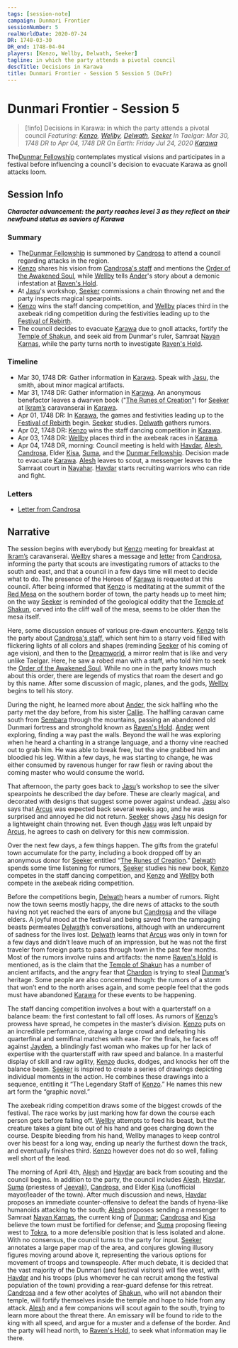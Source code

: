 ```yaml
---
tags: [session-note]
campaign: Dunmari Frontier
sessionNumber: 5
realWorldDate: 2020-07-24
DR: 1748-03-30
DR_end: 1748-04-04
players: [Kenzo, Wellby, Delwath, Seeker]
tagline: in which the party attends a pivotal council
descTitle: Decisions in Karawa
title: Dunmari Frontier - Session 5 Session 5 (DuFr)
---
```

# Dunmari Frontier - Session 5

>[!info] Decisions in Karawa: in which the party attends a pivotal council
> *Featuring: [Kenzo](<../../../people/pcs/dunmar-fellowship/kenzo.md>), [Wellby](<../../../people/pcs/dunmar-fellowship/wellby.md>), [Delwath](<../../../people/pcs/dunmar-fellowship/delwath.md>), [Seeker](<../../../people/pcs/dunmar-fellowship/seeker.md>)*
> *In Taelgar: Mar 30, 1748 DR to Apr 04, 1748 DR*
> *On Earth: Friday Jul 24, 2020*
> *[Karawa](<../../../gazetteer/greater-dunmar/realms/dunmar/eastern-dunmar/karawa.md>)*

The[Dunmar Fellowship](<../../../people/pcs/dunmar-fellowship/dunmar-fellowship.md>) contemplates mystical visions and participates in a festival before influencing a council's decision to evacuate Karawa as gnoll attacks loom.

## Session Info

***Character advancement: the party reaches level 3 as they reflect on their newfound status as saviors of Karawa***
### Summary
- The[Dunmar Fellowship](<../../../people/pcs/dunmar-fellowship/dunmar-fellowship.md>) is summoned by [Candrosa](<../../../people/dunmari/candrosa.md>) to attend a council regarding attacks in the region.
- [Kenzo](<../../../people/pcs/dunmar-fellowship/kenzo.md>) shares his vision from [Candrosa's staff](<../../../things/artifacts-of-power/dreamweaver-staff.md>) and mentions the [Order of the Awakened Soul](<../../../groups/dunmari-mystery-cults/order-of-the-awakened-soul.md>), while [Wellby](<../../../people/pcs/dunmar-fellowship/wellby.md>) tells [Ander](<../../../people/pcs/mawar-confederacy/ander.md>)'s story about a demonic infestation at [Raven's Hold](<../../../gazetteer/greater-dunmar/dunmari-basin/raven-s-hold.md>).
- At [Jasu](<../../../people/dunmari/jasu.md>)'s workshop, [Seeker](<../../../people/pcs/dunmar-fellowship/seeker.md>) commissions a chain throwing net and the party inspects magical spearpoints.
- [Kenzo](<../../../people/pcs/dunmar-fellowship/kenzo.md>) wins the staff dancing competition, and [Wellby](<../../../people/pcs/dunmar-fellowship/wellby.md>) places third in the axebeak riding competition during the festivities leading up to the [Festival of Rebirth](<../../../time/holidays-and-festivals/dunmari-festivals/festival-of-rebirth.md>).
- The council decides to evacuate [Karawa](<../../../gazetteer/greater-dunmar/realms/dunmar/eastern-dunmar/karawa.md>) due to gnoll attacks, fortify the [Temple of Shakun](<../../../gazetteer/greater-dunmar/realms/dunmar/eastern-dunmar/temple-of-shakun.md>), and seek aid from Dunmar's ruler, Samraat [Nayan Karnas](<../../../people/dunmari/nayan-karnas.md>), while the party turns north to investigate [Raven's Hold](<../../../gazetteer/greater-dunmar/dunmari-basin/raven-s-hold.md>).

### Timeline
- Mar 30, 1748 DR: Gather information in [Karawa](<../../../gazetteer/greater-dunmar/realms/dunmar/eastern-dunmar/karawa.md>). Speak with [Jasu](<../../../people/dunmari/jasu.md>), the smith, about minor magical artifacts.
- Mar 31, 1748 DR: Gather information in [Karawa](<../../../gazetteer/greater-dunmar/realms/dunmar/eastern-dunmar/karawa.md>). An anonymous benefactor leaves a dwarven book ("[The Runes of Creation](<../../../things/books/the-runes-of-creation.md>)") for [Seeker](<../../../people/pcs/dunmar-fellowship/seeker.md>) at [Ikram’s](<../../../gazetteer/greater-dunmar/realms/dunmar/eastern-dunmar/ikrams.md>) caravanserai in [Karawa](<../../../gazetteer/greater-dunmar/realms/dunmar/eastern-dunmar/karawa.md>).
- Apr 01, 1748 DR: In [Karawa](<../../../gazetteer/greater-dunmar/realms/dunmar/eastern-dunmar/karawa.md>), the games and festivities leading up to the [Festival of Rebirth](<../../../time/holidays-and-festivals/dunmari-festivals/festival-of-rebirth.md>) begin. [Seeker](<../../../people/pcs/dunmar-fellowship/seeker.md>) studies. [Delwath](<../../../people/pcs/dunmar-fellowship/delwath.md>) gathers rumors.
- Apr 02, 1748 DR: [Kenzo](<../../../people/pcs/dunmar-fellowship/kenzo.md>) wins the staff dancing competition in [Karawa](<../../../gazetteer/greater-dunmar/realms/dunmar/eastern-dunmar/karawa.md>). 
- Apr 03, 1748 DR: [Wellby](<../../../people/pcs/dunmar-fellowship/wellby.md>) places third in the axebeak races in [Karawa](<../../../gazetteer/greater-dunmar/realms/dunmar/eastern-dunmar/karawa.md>).
- Apr 04, 1748 DR, morning: Council meeting is held with [Havdar](<../../../people/dunmari/havdar.md>), [Alesh](<../../../people/dunmari/alesh.md>), [Candrosa](<../../../people/dunmari/candrosa.md>), Elder [Kisa](<../../../people/dunmari/kisa.md>), [Suma](<../../../people/dunmari/suma.md>), and the [Dunmar Fellowship](<../../../people/pcs/dunmar-fellowship/dunmar-fellowship.md>). Decision made to evacuate [Karawa](<../../../gazetteer/greater-dunmar/realms/dunmar/eastern-dunmar/karawa.md>). [Alesh](<../../../people/dunmari/alesh.md>) leaves to scout, a messenger leaves to the Samraat court in [Nayahar](<../../../gazetteer/greater-dunmar/realms/dunmar/western-dunmar/nayahar.md>). [Havdar](<../../../people/dunmari/havdar.md>) starts recruiting warriors who can ride and fight.

### Letters
- [Letter from Candrosa](<../letters-and-notes/letter-from-candrosa.md>)

## Narrative
The session begins with everybody but [Kenzo](<../../../people/pcs/dunmar-fellowship/kenzo.md>) meeting for breakfast at [Ikram’s](<../../../gazetteer/greater-dunmar/realms/dunmar/eastern-dunmar/ikrams.md>) caravanserai. [Wellby](<../../../people/pcs/dunmar-fellowship/wellby.md>) shares a message and [letter](<../letters-and-notes/letter-from-candrosa.md>) from [Candrosa](<../../../people/dunmari/candrosa.md>), informing the party that scouts are investigating rumors of attacks to the south and east, and that a council in a few days time will meet to decide what to do. The presence of the Heroes of [Karawa](<../../../gazetteer/greater-dunmar/realms/dunmar/eastern-dunmar/karawa.md>) is requested at this council. After being informed that [Kenzo](<../../../people/pcs/dunmar-fellowship/kenzo.md>) is meditating at the summit of the [Red Mesa](<../../../gazetteer/greater-dunmar/realms/dunmar/eastern-dunmar/red-mesa.md>) on the southern border of town, the party heads up to meet him; on the way [Seeker](<../../../people/pcs/dunmar-fellowship/seeker.md>) is reminded of the geological oddity that the [Temple of Shakun](<../../../gazetteer/greater-dunmar/realms/dunmar/eastern-dunmar/temple-of-shakun.md>), carved into the cliff wall of the mesa, seems to be older than the mesa itself. 

Here, some discussion ensues of various pre-dawn encounters. [Kenzo](<../../../people/pcs/dunmar-fellowship/kenzo.md>) tells the party about [Candrosa's staff](<../../../things/artifacts-of-power/dreamweaver-staff.md>), which sent him to a starry void filled with flickering lights of all colors and shapes (reminding [Seeker](<../../../people/pcs/dunmar-fellowship/seeker.md>) of his coming of age vision), and then to the [Dreamworld](<../../../cosmology/multiverse/spiritual-realms/proximate-realms/dreamworld.md>), a mirror realm that is like and very unlike Taelgar. Here, he saw a robed man with a staff, who told him to seek the [Order of the Awakened Soul](<../../../groups/dunmari-mystery-cults/order-of-the-awakened-soul.md>). While no one in the party knows much about this order, there are legends of mystics that roam the desert and go by this name. After some discussion of magic, planes, and the gods, [Wellby](<../../../people/pcs/dunmar-fellowship/wellby.md>) begins to tell his story.

During the night, he learned more about [Ander](<../../../people/halflings/ander-charmheart.md>), the sick halfling who the party met the day before, from his sister [Callie](<../../../people/halflings/callie-charmheart.md>). The halfling caravan came south from [Sembara](<../../../gazetteer/greater-sembara/sembara/sembara.md>) through the mountains, passing an abandoned old Dunmari fortress and stronghold known as [Raven's Hold](<../../../gazetteer/greater-dunmar/dunmari-basin/raven-s-hold.md>). [Ander](<../../../people/halflings/ander-charmheart.md>) went exploring, finding a way past the walls. Beyond the wall he was exploring when he heard a chanting in a strange language, and a thorny vine reached out to grab him. He was able to break free, but the vine grabbed him and bloodied his leg. Within a few days, he was starting to change, he was either consumed by ravenous hunger for raw flesh or raving about the coming master who would consume the world. 

That afternoon, the party goes back to [Jasu](<../../../people/dunmari/jasu.md>)’s workshop to see the silver spearpoints he described the day before. These are clearly magical, and decorated with designs that suggest some power against undead. [Jasu](<../../../people/dunmari/jasu.md>) also says that [Arcus](<../../../people/chardonians/arcus.md>) was expected back several weeks ago, and he was surprised and annoyed he did not return. [Seeker](<../../../people/pcs/dunmar-fellowship/seeker.md>) shows [Jasu](<../../../people/dunmari/jasu.md>) his design for a lightweight chain throwing net. Even though [Jasu](<../../../people/dunmari/jasu.md>) was left unpaid by [Arcus](<../../../people/chardonians/arcus.md>), he agrees to cash on delivery for this new commission.

Over the next few days, a few things happen. The gifts from the grateful town accumulate for the party, including a book dropped off by an anonymous donor for [Seeker](<../../../people/pcs/dunmar-fellowship/seeker.md>) entitled “[The Runes of Creation](<../../../things/books/the-runes-of-creation.md>).” [Delwath](<../../../people/pcs/dunmar-fellowship/delwath.md>) spends some time listening for rumors, [Seeker](<../../../people/pcs/dunmar-fellowship/seeker.md>) studies his new book, [Kenzo](<../../../people/pcs/dunmar-fellowship/kenzo.md>) competes in the staff dancing competition, and [Kenzo](<../../../people/pcs/dunmar-fellowship/kenzo.md>) and [Wellby](<../../../people/pcs/dunmar-fellowship/wellby.md>) both compete in the axebeak riding competition. 

Before the competitions begin, [Delwath](<../../../people/pcs/dunmar-fellowship/delwath.md>) hears a number of rumors. Right now the town seems mostly happy, the dire news of attacks to the south having not yet reached the ears of anyone but [Candrosa](<../../../people/dunmari/candrosa.md>) and the village elders. A joyful mood at the festival and being saved from the rampaging beasts permeates [Delwath](<../../../people/pcs/dunmar-fellowship/delwath.md>)’s conversations, although with an undercurrent of sadness for the lives lost. [Delwath](<../../../people/pcs/dunmar-fellowship/delwath.md>) learns that [Arcus](<../../../people/chardonians/arcus.md>) was only in town for a few days and didn’t leave much of an impression, but he was not the first traveler from foreign parts to pass through town in the past few months. Most of the rumors involve ruins and artifacts: the name [Raven's Hold](<../../../gazetteer/greater-dunmar/dunmari-basin/raven-s-hold.md>) is mentioned, as is the claim that the [Temple of Shakun](<../../../gazetteer/greater-dunmar/realms/dunmar/eastern-dunmar/temple-of-shakun.md>) has a number of ancient artifacts, and the angry fear that [Chardon](<../../../gazetteer/west-coast/chardonian-empire/chardon/chardon.md>) is trying to steal [Dunmar](<../../../gazetteer/greater-dunmar/realms/dunmar/dunmar.md>)’s heritage. Some people are also concerned though: the rumors of a storm that won’t end to the north arises again, and some people feel that the gods must have abandoned [Karawa](<../../../gazetteer/greater-dunmar/realms/dunmar/eastern-dunmar/karawa.md>) for these events to be happening. 

The staff dancing competition involves a bout with a quarterstaff on a balance beam: the first contestant to fall off loses. As rumors of [Kenzo](<../../../people/pcs/dunmar-fellowship/kenzo.md>)’s prowess have spread, he competes in the master’s division. [Kenzo](<../../../people/pcs/dunmar-fellowship/kenzo.md>) puts on an incredible performance, drawing a large crowd and defeating his quarterfinal and semifinal matches with ease. For the finals, he faces off against [Jayden](<../../../people/dunmari/jayden.md>), a blindingly fast woman who makes up for her lack of expertise with the quarterstaff with raw speed and balance. In a masterful display of skill and raw agility, [Kenzo](<../../../people/pcs/dunmar-fellowship/kenzo.md>) ducks, dodges, and knocks her off the balance beam. [Seeker](<../../../people/pcs/dunmar-fellowship/seeker.md>) is inspired to create a series of drawings depicting individual moments in the action. He combines these drawings into a sequence, entitling it “The Legendary Staff of [Kenzo](<../../../people/pcs/dunmar-fellowship/kenzo.md>).” He names this new art form the “graphic novel.” 

The axebeak riding competition draws some of the biggest crowds of the festival. The race works by just marking how far down the course each person gets before falling off. [Wellby](<../../../people/pcs/dunmar-fellowship/wellby.md>) attempts to feed his beast, but the creature takes a giant bite out of his hand and goes charging down the course. Despite bleeding from his hand, Wellby manages to keep control over his beast for a long way, ending up nearly the furthest down the track, and eventually finishes third. [Kenzo](<../../../people/pcs/dunmar-fellowship/kenzo.md>) however does not do so well, falling well short of the lead.

The morning of April 4th, [Alesh](<../../../people/dunmari/alesh.md>) and [Havdar](<../../../people/dunmari/havdar.md>) are back from scouting and the council begins. In addition to the party, the council includes [Alesh](<../../../people/dunmari/alesh.md>), [Havdar](<../../../people/dunmari/havdar.md>), [Suma](<../../../people/dunmari/suma.md>) (priestess of [Jeevali](<../../../cosmology/gods/incorporeal-gods/dunmari/jeevali.md>)), [Candrosa](<../../../people/dunmari/candrosa.md>), and Elder [Kisa](<../../../people/dunmari/kisa.md>) (unofficial mayor/leader of the town). After much discussion and news, [Havdar](<../../../people/dunmari/havdar.md>) proposes an immediate counter-offensive to defeat the bands of hyena-like humanoids attacking to the south; [Alesh](<../../../people/dunmari/alesh.md>) proposes sending a messenger to Samraat [Nayan Karnas](<../../../people/dunmari/nayan-karnas.md>), the current king of [Dunmar](<../../../gazetteer/greater-dunmar/realms/dunmar/dunmar.md>); [Candrosa](<../../../people/dunmari/candrosa.md>) and [Kisa](<../../../people/dunmari/kisa.md>) believe the town must be fortified for defense; and [Suma](<../../../people/dunmari/suma.md>) proposing fleeing west to [Tokra](<../../../gazetteer/greater-dunmar/realms/dunmar/central-dunmar/tokra/tokra.md>), to a more defensible position that is less isolated and alone. With no consensus, the council turns to the party for input. [Seeker](<../../../people/pcs/dunmar-fellowship/seeker.md>) annotates a large paper map of the area, and conjures glowing illusory figures moving around above it, representing the various options for movement of troops and townspeople. After much debate, it is decided that the vast majority of the Dunmari (and festival visitors) will flee west, with [Havdar](<../../../people/dunmari/havdar.md>) and his troops (plus whomever he can recruit among the festival population of the town) providing a rear-guard defense for this retreat. [Candrosa](<../../../people/dunmari/candrosa.md>) and a few other acolytes of [Shakun](<../../../cosmology/gods/incorporeal-gods/dunmari/shakun.md>), who will not abandon their temple, will fortify themselves inside the temple and hope to hide from any attack. [Alesh](<../../../people/dunmari/alesh.md>) and a few companions will scout again to the south, trying to learn more about the threat there. An emissary will be found to ride to the king with all speed, and argue for a muster and a defense of the border. And the party will head north, to [Raven's Hold](<../../../gazetteer/greater-dunmar/dunmari-basin/raven-s-hold.md>), to seek what information may lie there.
